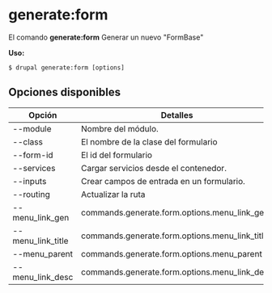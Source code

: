 # generate:form
El comando **generate:form** Generar un nuevo "FormBase"

**Uso:**
```
$ drupal generate:form [options] 
```

## Opciones disponibles
Opción | Detalles
-------|-------------
--module | Nombre del módulo.
--class | El nombre de la clase del formulario
--form-id | El id del formulario
--services | Cargar servicios desde el contenedor.
--inputs | Crear campos de entrada en un formulario.
--routing | Actualizar la ruta
--menu_link_gen | commands.generate.form.options.menu_link_gen
--menu_link_title | commands.generate.form.options.menu_link_title
--menu_parent | commands.generate.form.options.menu_parent
--menu_link_desc | commands.generate.form.options.menu_link_desc
